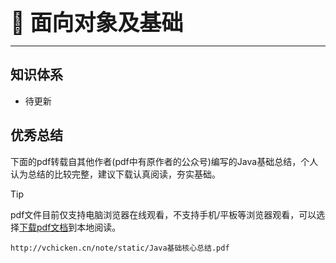 **<span style="font-size: 35px;">🍅 面向对象及基础</span>**

---

## 知识体系

- 待更新



## 优秀总结
下面的pdf转载自其他作者(pdf中有原作者的公众号)编写的Java基础总结，个人认为总结的比较完整，建议下载认真阅读，夯实基础。
> [!TIP]
> pdf文件目前仅支持电脑浏览器在线观看，不支持手机/平板等浏览器观看，可以选择[下载pdf文档](http://vchicken.cn/note/static/Java%E5%9F%BA%E7%A1%80%E6%A0%B8%E5%BF%83%E6%80%BB%E7%BB%93.pdf)到本地阅读。
```pdf
http://vchicken.cn/note/static/Java基础核心总结.pdf
```

